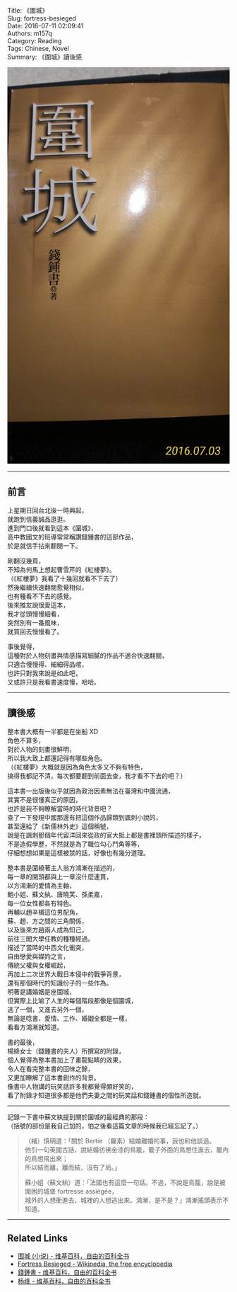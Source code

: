 Title: 《圍城》  
Slug: fortress-besieged  
Date: 2016-07-11 02:09:41  
Authors: m157q  
Category: Reading  
Tags: Chinese, Novel  
Summary: 《圍城》讀後感  
  
  
![封面](/files/fortress-besieged/cover.jpg)  
  
---  
  
## 前言  
  
上星期日回台北後一時興起，  
就跑到信義誠品逛逛。  
進到門口後就看到這本《圍城》，  
高中教國文的班導常常稱讚錢鍾書的這部作品，  
於是就信手拈來翻閱一下。  
  
剛翻沒幾頁，  
不知為何馬上想起曹雪芹的《紅樓夢》。  
（《紅樓夢》我看了十幾回就看不下去了）  
然後繼續快速翻閱愈覺相似，  
也有種看不下去的感覺。  
後來推友說很愛這本，  
我才從頭慢慢細看，  
突然別有一番風味，  
就買回去慢慢看了。  
  
事後覺得，  
這種對於人物刻畫與情感描寫細膩的作品不適合快速翻閱，  
只適合慢慢得、細細得品嚐，  
也許只對我來說是如此吧，  
又或許只是我看書速度慢，哈哈。  
  
---  
  
## 讀後感  
  
整本書大概有一半都是在坐船 XD  
角色不算多，  
對於人物的刻畫很鮮明，  
所以我大致上都還記得有哪些角色。  
（《紅樓夢》大概就是因為角色太多又不夠有特色，  
搞得我都記不清，每次都要翻到前面去查，我才看不下去的吧？）  
  
這本書一出版後似乎就因為政治因素無法在臺灣和中國流通，  
其實不是很懂真正的原因，  
也許是我不夠瞭解當時的時代背景吧？  
查了一下發現中國那邊有把這個作品歸類到諷刺小說的，  
甚至還給了《新儒林外史》這個稱號，  
說是在諷刺那個年代留洋回來從政的官大抵上都是書裡頭所描述的樣子，  
不是造假學歷，不然就是為了職位勾心鬥角等等，  
仔細想想如果是這樣被禁的話，好像也有幾分道理。  
  
整本書是圍繞著主人翁方鴻漸在描述的，  
每一章的開頭都與上一章沒什麼連貫，  
以方鴻漸的愛情為主軸，  
鮑小姐、蘇文紈、唐曉芙、孫柔嘉，  
每一位女性都各有特色。  
再輔以趙辛楣這位男配角，  
蘇、趙、方之間的三角關係，  
以及後來方趙兩人成為知己，  
前往三閭大學任教的種種經過。  
描述了當時的中西文化衝突，  
自由戀愛與媒妁之言，  
傳統父權與女權崛起，  
再加上二次世界大戰日本侵中的戰爭背景，  
還有那個時代的知識份子的一些作為。  
明著是講婚姻是座圍城，  
但實際上比喻了人生的每個階段都像是個圍城，  
逃了一個，又進去另外一個，  
無論是唸書、愛情、工作、婚姻全都是一樣，  
看看方鴻漸就知道。  
  
書的最後，  
楊絳女士（錢鍾書的夫人）所撰寫的附錄，  
個人覺得為整本書加上了畫龍點睛的效果，  
令人在看完整本書的回味之餘，  
又更加瞭解了這本書創作的背景。  
像書中人物講的玩笑話許多我都覺得頗好笑的，  
看了附錄才知道很多都是他們夫妻之間的玩笑話和錢鍾書的個性所造就。  
  
---  
  
記錄一下書中蘇文紈提到關於圍城的最經典的那段：  
（括號的部份是我自己加的，怕之後看這篇文章的時候我已經忘記了。）  
  
> （褚）慎明道：「關於 Bertie （羅素）結婚離婚的事，我也和他談過。  
> 他引一句英國古話，說結婚彷彿金漆的鳥籠，籠子外面的鳥想住進去，籠內的鳥想飛出來；  
> 所以結而離，離而結，沒有了局。」  
>  
> 蘇小姐（蘇文紈）道：「法國也有這麼一句話。不過，不說是鳥籠，說是被圍困的城堡 fortresse assiégée，  
> 城外的人想衝進去，城裡的人想逃出來。鴻漸，是不是？」鴻漸搖頭表示不知道。  
  
---  
  
## Related Links  
  
+ [围城 (小说) - 维基百科，自由的百科全书](https://zh.wikipedia.org/wiki/%E5%9B%B4%E5%9F%8E_(%E5%B0%8F%E8%AF%B4))  
+ [Fortress Besieged - Wikipedia, the free encyclopedia](https://en.wikipedia.org/wiki/Fortress_Besieged)  
+ [錢鍾書 - 维基百科，自由的百科全书](https://zh.wikipedia.org/wiki/%E9%92%B1%E9%94%BA%E4%B9%A6)  
+ [杨绛 - 维基百科，自由的百科全书](https://zh.wikipedia.org/wiki/%E6%9D%A8%E7%BB%9B)  
